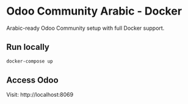 # Odoo Community Arabic - Docker

Arabic-ready Odoo Community setup with full Docker support.

## Run locally
```bash
docker-compose up
```

## Access Odoo
Visit: http://localhost:8069